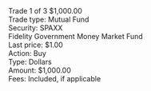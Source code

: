 <div class="trade-container">
  <div class="trade-header">
    <span class="trade-number">Trade 1 of 3</span>
    <span class="trade-amount">$1,000.00</span>
  </div>
  
  <div class="trade-details">
    <div class="trade-row"><span class="label">Trade type:</span> <span>Mutual Fund</span></div>
    <div class="trade-row"><span class="label">Security:</span> <span>SPAXX<br>Fidelity Government Money Market Fund</span></div>
    <div class="trade-row"><span class="label">Last price:</span> <span>$1.00</span></div>
    <div class="trade-row"><span class="label">Action:</span> <span>Buy</span></div>
    <div class="trade-row"><span class="label">Type:</span> <span>Dollars</span></div>
    <div class="trade-row"><span class="label">Amount:</span> <span>$1,000.00</span></div>
    <div class="trade-row"><span class="label">Fees:</span> <span>Included, if applicable</span></div>
  </div>
</div>